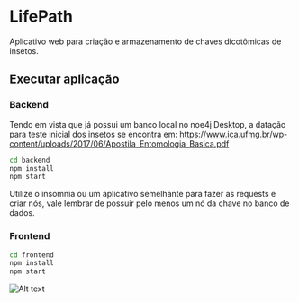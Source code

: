 # LifePath
Aplicativo web para criação e armazenamento de chaves dicotômicas de insetos.

## Executar aplicação
### Backend
Tendo em vista que já possui um banco local no noe4j Desktop, a datação para teste inicial dos insetos se encontra em: https://www.ica.ufmg.br/wp-content/uploads/2017/06/Apostila_Entomologia_Basica.pdf
```sh
cd backend  
npm install  
npm start
```
Utilize o insomnia ou um aplicativo semelhante para fazer as requests e criar nós, vale lembrar de possuir pelo menos um nó da chave no banco de dados.

### Frontend
```sh
cd frontend
npm install  
npm start
```
![Alt text](https://p56.f1.n0.cdn.getcloudapp.com/items/6qu2Go7Y/Screen%20Recording%202020-07-01%20at%2008.10.58.66%20PM.gif?v=6358cb01db31addfacd9fbe8ad7922eb "Optional title")
